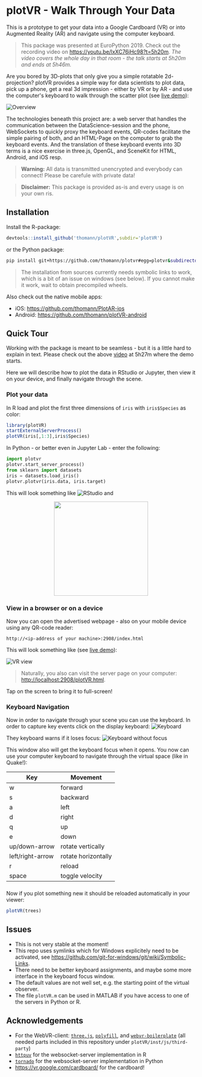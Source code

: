 # plotVR - Walk Through Your Data

This is a prototype to get your data into a Google Cardboard (VR) or into Augmented Reality (AR) and navigate using the computer keyboard.

> This package was presented at EuroPython 2019.
> Check out the recording video on <https://youtu.be/lxXC76jHc98?t=5h20m>. *The video covers the whole day in that room - the talk starts at 5h20m and ends at 5h46m.*

Are you bored by 3D-plots that only give you a simple rotatable 2d-projection? plotVR provides a simple way for data scientists to plot data, pick up a phone, get a real 3d impression - either by VR or by AR - and use the computer's keyboard to walk through the scatter plot (see [live demo](https://thomann.github.io/plotVR/plotVR/inst/)):

![Overview](images/overview.png?raw=true "Overview")

The technologies beneath this project are: a web server that handles the communication between the DataScience-session and the phone, WebSockets to quickly proxy the keyboard events, QR-codes facilitate the simple pairing of both, and an HTML-Page on the computer to grab the keyboard events. And the translation of these keyboard events into 3D terms is a nice exercise in three.js, OpenGL, and SceneKit for HTML, Android, and iOS resp.

> **Warning:** All data is transmitted unencrypted and everybody can connect! Please be carefule with private data!

> **Disclaimer:** This package is provided as-is and every usage is on your own ris.

## Installation

Install the R-package:
```r
devtools::install_github('thomann/plotVR',subdir='plotVR')
```
or the Python package:
```bash
pip install git+https://github.com/thomann/plotvr#egg=plotvr&subdirectory=plotvr-py
```
> The installation from sources currently needs symbolic links to work, which is a bit of an issue on windows (see below). If you cannot make it work, wait to obtain precompiled wheels.

Also check out the native mobile apps:
- iOS: <https://github.com/thomann/PlotAR-ios>
- Android: <https://github.com/thomann/plotVR-android>


## Quick Tour

Working with the package is meant to be seamless - but it is a little hard to explain in text. Please check out the above [video](https://youtu.be/lxXC76jHc98?t=5h27m) at 5h27m where the demo starts.

Here we will describe how to plot the data in RStudio or Jupyter, then view it on your device, and finally navigate through the scene.

### Plot your data

In R load and plot the first three dimensions of `iris` with `iris$Species` as color:
```r
library(plotVR)
startExternalServerProcess()
plotVR(iris[,1:3],iris$Species)
```
In Python - or better even in Jupyter Lab - enter the following:
```python
import plotvr
plotvr.start_server_process()
from sklearn import datasets
iris = datasets.load_iris()
plotvr.plotvr(iris.data, iris.target)
```
This will look something like
![RStudio](images/screen-rstudio.png?raw=true)
and
<center><img src="images/screen-jupyter.png?raw=true" width=250></center>

### View in a browser or on a device

Now you can open the advertised webpage - also on your mobile device using any QR-code reader:
```
http://<ip-address of your machine>:2908/index.html
```
This will look something like (see [live demo](https://thomann.github.io/plotVR/plotVR/inst/)):

![VR view](images/screen-vr.png?raw=true "VR view")

> Naturally, you also can visit the server page on your computer: <http://localhost:2908/plotVR.html>.

Tap on the screen to bring it to full-screen!

### Keyboard Navigation

Now in order to navigate through your scene you can use the keyboard. In order to capture key events click on the display keyboard:
![Keyboard](images/screen-keyboard.png?raw=true)

They keyboard warns if it loses focus:
![Keyboard without focus](images/screen-keyboard-nofocus.png?raw=true)

This window also will get the keyboard focus when it opens. You now can use your computer keyboard to navigate through the virtual space (like in Quake!):

|  Key              |  Movement             |
|-------------------|-----------------------|
|   w               |  forward              |
|   s               | backward              |
|   a               |    left               |
|   d               |   right               |
|   q               |     up                |
|   e               |   down                |
|  up/down-arrow    |  rotate vertically    |
|  left/right-arrow |  rotate horizontally  |
|   r               |  reload               |
|  space            |  toggle velocity      |

### 

Now if you plot something new it should be reloaded automatically in your viewer:
```r
plotVR(trees)
```

## Issues

* This is not very stable at the moment!
* This repo uses symlinks which for Windows explicitely need to be activated, see <https://github.com/git-for-windows/git/wiki/Symbolic-Links>.
* There need to be better keyboard assignments, and maybe some more interface in the keyboard focus window.
* The default values are not well set, e.g. the starting point of the virtual observer.
* The file `plotVR.m` can be used in MATLAB if you have access to one of the servers in Python or R.

## Acknowledgements

* For the WebVR-client: [`three.js`](http://threejs.org),
  [`polyfill`](https://github.com/googlevr/webvr-polyfill), and
  [`webvr-boilerplate`](https://github.com/borismus/webvr-boilerplate)
  (all needed parts included in this repository under `plotVR/inst/js/third-party`)
* [`httpuv`](https://github.com/rstudio/httpuv) for the websocket-server implementation in R
* [`tornado`](https://www.tornadoweb.org/) for the websocket-server implementation in Python
* <https://vr.google.com/cardboard/> for the cardboard!
